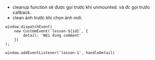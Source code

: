 - cleanup function sẽ được gọi trước khi unmounted. và đc gọi trước callback.
- clean ảnh trước khi chọn ảnh mới.


```
window.dispatchEvent(
    new CustomEvent(`lesson-${id}`, {
        detail: 'Nội dung comment'
    })
);

window.addEventListener('lesson-1', handleDetail)

```

